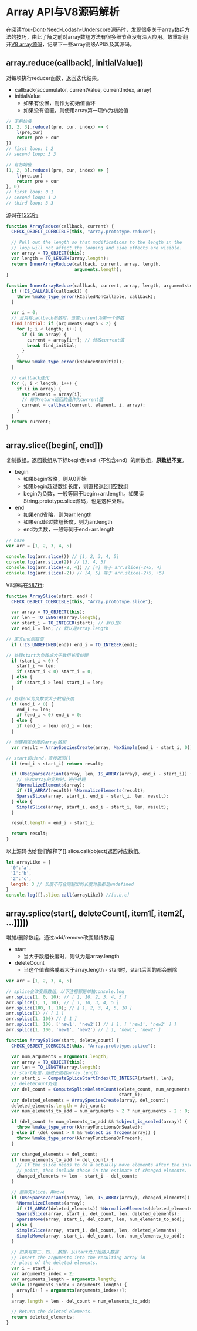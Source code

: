 # Array API与V8源码解析

在阅读[You-Dont-Need-Lodash-Underscore](https://github.com/you-dont-need/You-Dont-Need-Lodash-Underscore)源码时，发现很多关于array数组方法的技巧，由此了解之前对array数组方法有很多细节点没有深入应用。故重新翻开[V8 array源码](https://github.com/v8/v8/blob/ad82a40509c5b5b4680d4299c8f08d6c6d31af3c/src/js/array.js)，记录下一些array高级API以及其源码。

## array.reduce(callback[, initialValue])
对每项执行reducer函数，返回迭代结果。
* callback(accumulator, currentValue, currentIndex, array)
* initialValue
    * 如果有设置，则作为初始值循环
    * 如果没有设置，则使用array第一项作为初始值

``` js
// 无初始值
[1, 2, 3].reduce((pre, cur, index) => {
    l(pre,cur)
    return pre + cur
})
// first loop: 1 2
// second loop: 3 3

// 有初始值
[1, 2, 3].reduce((pre, cur, index) => {
    l(pre,cur)
    return pre + cur
}, 0)
// first loop: 0 1
// second loop: 1 2
// third loop: 3 3
```

源码在[1223行](https://github.com/v8/v8/blob/ad82a40509c5b5b4680d4299c8f08d6c6d31af3c/src/js/array.js#L1223)
``` js
function ArrayReduce(callback, current) {
  CHECK_OBJECT_COERCIBLE(this, "Array.prototype.reduce");

  // Pull out the length so that modifications to the length in the
  // loop will not affect the looping and side effects are visible.
  var array = TO_OBJECT(this);
  var length = TO_LENGTH(array.length);
  return InnerArrayReduce(callback, current, array, length,
                          arguments.length);
}

function InnerArrayReduce(callback, current, array, length, argumentsLength) {
  if (!IS_CALLABLE(callback)) {
    throw %make_type_error(kCalledNonCallable, callback);
  }

  var i = 0;
  // 当只有callback参数时，设置current为第一个参数
  find_initial: if (argumentsLength < 2) {
    for (; i < length; i++) {
      if (i in array) {
        current = array[i++]; // 修改current值
        break find_initial;
      }
    }
    throw %make_type_error(kReduceNoInitial);
  }

  // callback迭代
  for (; i < length; i++) {
    if (i in array) {
      var element = array[i];
      // 每次return返回的值作为current值
      current = callback(current, element, i, array);
    }
  }
  return current;
}

```

## array.slice([begin[, end]])
复制数组。返回数组从下标begin到end（不包含end）的新数组，**原数组不变**。
* begin
    * 如果begin省略，则从0开始
    * 如果begin超过数组长度，则直接返回[]空数组
    * begin为负数，一般等同于begin+arr.length。如果读String.prototype.slice源码，也是这种处理。
* end
    * 如果end省略，则为arr.length
    * 如果end超过数组长度，则为arr.length
    * end为负数，一般等同于end+arr.length
``` js
// base
var arr = [1, 2, 3, 4, 5]

console.log(arr.slice()) // [1, 2, 3, 4, 5]
console.log(arr.slice(2)) // [3, 4, 5]
console.log(arr.slice(-2, 4)) // [4] 等于 arr.slice(-2+5, 4)
console.log(arr.slice(-2)) // [4, 5] 等于 arr.slice(-2+5, +5)
```

V8源码在[587行](https://github.com/v8/v8/blob/ad82a40509c5b5b4680d4299c8f08d6c6d31af3c/src/js/array.js#L587):
``` js
function ArraySlice(start, end) {
  CHECK_OBJECT_COERCIBLE(this, "Array.prototype.slice");

  var array = TO_OBJECT(this);
  var len = TO_LENGTH(array.length);
  var start_i = TO_INTEGER(start); // 默认是0
  var end_i = len; // 默认是array.length

// 定义end则赋值
  if (!IS_UNDEFINED(end)) end_i = TO_INTEGER(end);

// 处理start为负数或大于数组长度处理
  if (start_i < 0) {
    start_i += len;
    if (start_i < 0) start_i = 0;
  } else {
    if (start_i > len) start_i = len;
  }

// 处理end为负数或大于数组长度
  if (end_i < 0) {
    end_i += len;
    if (end_i < 0) end_i = 0;
  } else {
    if (end_i > len) end_i = len;
  }

// 创建指定长度的array数组
  var result = ArraySpeciesCreate(array, MaxSimple(end_i - start_i, 0));

// start超过end，直接返回[]
  if (end_i < start_i) return result;

  if (UseSparseVariant(array, len, IS_ARRAY(array), end_i - start_i)) {
    // 应对array的变种时，进行处理
    %NormalizeElements(array);
    if (IS_ARRAY(result)) %NormalizeElements(result);
    SparseSlice(array, start_i, end_i - start_i, len, result);
  } else {
    SimpleSlice(array, start_i, end_i - start_i, len, result);
  }

  result.length = end_i - start_i;

  return result;
}
```

以上源码也给我们解释了[].slice.call(object)返回对应数组。
``` js
let arrayLike = {
　'0':'a',
　'1':'b',
　'2':'c',
　length: 3 // 长度不符合则超出的长度对象都是undefined
}
console.log([].slice.call(arrayLike)) //[a,b,c]
```

## array.splice(start[, deleteCount[, item1[, item2[, ...]]]])
增加/删除数组。通过add/remove改变最终数组
* start
    * 当大于数组长度时，则认为是array.length
* deleteCount
    * 当这个值省略或者大于array.length - start时，start后面的都会删除

``` js
var arr = [1, 2, 3, 4, 5]

// splice会改变原数组，以下注视都是单独console.log
arr.splice(1, 0, 10); // [ 1, 10, 2, 3, 4, 5 ]
arr.splice(1, 1, 10); // [ 1, 10, 3, 4, 5 ]
arr.splice(100, 1, 10); // [ 1, 2, 3, 4, 5, 10 ]
arr.splice(1) // [ 1 ]
arr.splice(1, 100) // [ 1 ]
arr.splice(1, 100, ['new1', 'new2']) // [ 1, [ 'new1', 'new2' ] ]
arr.splice(1, 100, 'new1', 'new2') // [ 1, 'new1', 'new2' ]
```

``` js
function ArraySplice(start, delete_count) {
  CHECK_OBJECT_COERCIBLE(this, "Array.prototype.splice");

  var num_arguments = arguments.length;
  var array = TO_OBJECT(this);
  var len = TO_LENGTH(array.length);
  // start处理，超过长度取array.length
  var start_i = ComputeSpliceStartIndex(TO_INTEGER(start), len);
  // deleteCount处理
  var del_count = ComputeSpliceDeleteCount(delete_count, num_arguments, len,
                                           start_i);
  var deleted_elements = ArraySpeciesCreate(array, del_count);
  deleted_elements.length = del_count;
  var num_elements_to_add = num_arguments > 2 ? num_arguments - 2 : 0;

  if (del_count != num_elements_to_add && %object_is_sealed(array)) {
    throw %make_type_error(kArrayFunctionsOnSealed);
  } else if (del_count > 0 && %object_is_frozen(array)) {
    throw %make_type_error(kArrayFunctionsOnFrozen);
  }

  var changed_elements = del_count;
  if (num_elements_to_add != del_count) {
    // If the slice needs to do a actually move elements after the insertion
    // point, then include those in the estimate of changed elements.
    changed_elements += len - start_i - del_count;
  }

  // 删除先slice，再move
  if (UseSparseVariant(array, len, IS_ARRAY(array), changed_elements)) {
    %NormalizeElements(array);
    if (IS_ARRAY(deleted_elements)) %NormalizeElements(deleted_elements);
    SparseSlice(array, start_i, del_count, len, deleted_elements);
    SparseMove(array, start_i, del_count, len, num_elements_to_add);
  } else {
    SimpleSlice(array, start_i, del_count, len, deleted_elements);
    SimpleMove(array, start_i, del_count, len, num_elements_to_add);
  }

  // 如果有第三、四...数据，从start处开始插入数据
  // Insert the arguments into the resulting array in
  // place of the deleted elements.
  var i = start_i;
  var arguments_index = 2;
  var arguments_length = arguments.length;
  while (arguments_index < arguments_length) {
    array[i++] = arguments[arguments_index++];
  }
  array.length = len - del_count + num_elements_to_add;

  // Return the deleted elements.
  return deleted_elements;
}
```